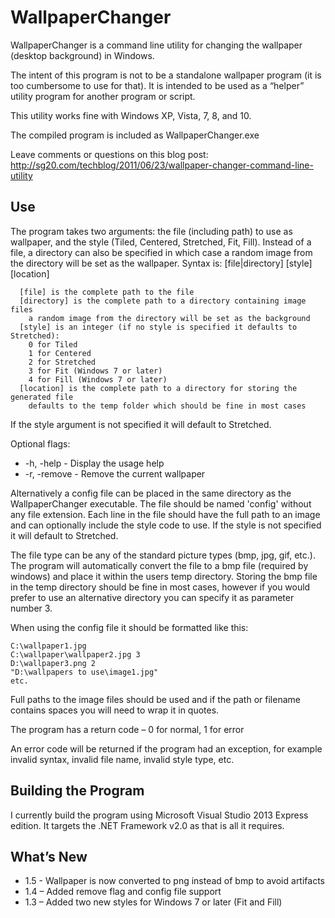 WallpaperChanger
================

WallpaperChanger is a command line utility for changing the wallpaper (desktop background) in Windows.

The intent of this program is not to be a standalone wallpaper program (it is too cumbersome to use for that). It is intended to be used as a “helper” utility program for another program or script.

This utility works fine with Windows XP, Vista, 7, 8, and 10.

The compiled program is included as WallpaperChanger.exe

Leave comments or questions on this blog post: http://sg20.com/techblog/2011/06/23/wallpaper-changer-command-line-utility

## Use

The program takes two arguments: the file (including path) to use as wallpaper, and the style (Tiled, Centered, Stretched, Fit, Fill). Instead of a file, a directory can also be specified in which case a random image from the directory will be set as the wallpaper.
Syntax is: [file|directory] [style] [location]

```
  [file] is the complete path to the file
  [directory] is the complete path to a directory containing image files
    a random image from the directory will be set as the background
  [style] is an integer (if no style is specified it defaults to Stretched):
    0 for Tiled
    1 for Centered
    2 for Stretched
    3 for Fit (Windows 7 or later)
    4 for Fill (Windows 7 or later)
  [location] is the complete path to a directory for storing the generated file
    defaults to the temp folder which should be fine in most cases
```

If the style argument is not specified it will default to Stretched.

Optional flags:
*   -h, -help   - Display the usage help
*   -r, -remove - Remove the current wallpaper

Alternatively a config file can be placed in the same directory as the 
WallpaperChanger executable. The file should be named 'config' without 
any file extension.  Each line in the file should have the full path to 
an image and can optionally include the style code to use.  If the style
is not specified it will default to Stretched.

The file type can be any of the standard picture types (bmp, jpg, gif, etc.). The program will automatically convert the file to a bmp file (required by windows) and place it within the users temp directory. Storing the bmp file in the temp directory should be fine in most cases, however if you would prefer to use an alternative directory you can specify it as parameter number 3.

When using the config file it should be formatted like this:

```
C:\wallpaper1.jpg
C:\wallpaper\wallpaper2.jpg 3
D:\wallpaper3.png 2
"D:\wallpapers to use\image1.jpg"
etc.
```

Full paths to the image files should be used and if the path or filename contains spaces you will need to wrap it in quotes.

The program has a return code – 0 for normal, 1 for error

An error code will be returned if the program had an exception, for example invalid syntax, invalid file name, invalid style type, etc.

## Building the Program

I currently build the program using Microsoft Visual Studio 2013 Express edition.  It targets the .NET Framework v2.0 as that is all it requires.

## What’s New

* 1.5 - Wallpaper is now converted to png instead of bmp to avoid artifacts
* 1.4 – Added remove flag and config file support
* 1.3 – Added two new styles for Windows 7 or later (Fit and Fill)
